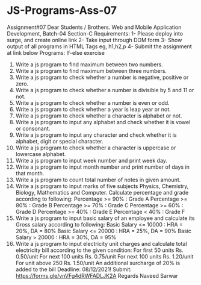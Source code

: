 # JS-Programs-Ass-07
Assignment#07
Dear Students / Brothers.
Web and Mobile Application Development, Batch-04 Section-C
Requirements:
1- Please deploy into surge, and create online link
2- Take input through DOM form
3- Show output of all programs in HTML Tags eg, h1,h2,p
4- Submit the assignment at link below
Programs:
If-else exercise
1. Write a js program to find maximum between two numbers.
2. Write a js program to find maximum between three numbers.
3. Write a js program to check whether a number is negative, positive or zero.
4. Write a js program to check whether a number is divisible by 5 and 11 or not.
5. Write a js program to check whether a number is even or odd.
6. Write a js program to check whether a year is leap year or not.
7. Write a js program to check whether a character is alphabet or not.
8. Write a js program to input any alphabet and check whether it is vowel or consonant.
9. Write a js program to input any character and check whether it is alphabet, digit or special character.
10. Write a js program to check whether a character is uppercase or lowercase alphabet.
11. Write a js program to input week number and print week day.
12. Write a js program to input month number and print number of days in that month.
13. Write a js program to count total number of notes in given amount.
14. Write a js program to input marks of five subjects Physics, Chemistry, Biology, Mathematics and Computer. Calculate percentage and grade according to following:
Percentage >= 90% : Grade A
Percentage >= 80% : Grade B
Percentage >= 70% : Grade C
Percentage >= 60% : Grade D
Percentage >= 40% : Grade E
Percentage < 40% : Grade F
15. Write a js program to input basic salary of an employee and calculate its Gross salary according to following:
Basic Salary <= 10000 : HRA = 20%, DA = 80%
Basic Salary <= 20000 : HRA = 25%, DA = 90%
Basic Salary > 20000 : HRA = 30%, DA = 95%
16. Write a js program to input electricity unit charges and calculate total electricity bill according to the given condition:
For first 50 units Rs. 0.50/unit
For next 100 units Rs. 0.75/unit
For next 100 units Rs. 1.20/unit
For unit above 250 Rs. 1.50/unit
An additional surcharge of 20% is added to the bill
Deadline: 08/12/2021!
Submit: https://forms.gle/vnVFg4dRWFADLJK2A
Regards
Naveed Sarwar
